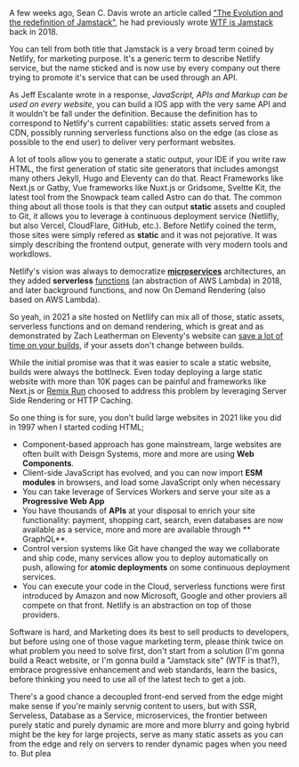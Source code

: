 A few weeks ago, Sean C. Davis wrote an article called ["The Evolution and the redefinition of Jamstack"](https://www.seancdavis.com/blog/jamstack-evolution-and-redefinition/), he had previously wrote [WTF is Jamstack](https://www.seancdavis.com/blog/wtf-is-jamstack/) back in 2018.

You can tell from both title that Jamstack is a very broad term coined by Netlify, for marketing purpose. It's a generic term to describe Netlify service, but the name sticked and is now use by every company out there trying to promote it's service that can be used through an API.

As Jeff Escalante wrote in a response, *JavaScript, APIs and Markup can be used on every website*,  you can build a IOS app with the very same API and it wouldn't be fall under the definition. Because the definition has to correspond to Netlify's current capabilities: static assets served from a CDN, possibly running serverless functions also on the edge (as close as possible to the end user) to deliver very performant websites.

A lot of tools allow you to generate a static output, your IDE if you write raw HTML, the first generation of static site generators that includes amongst many others Jekyll, Hugo and Eleventy can do that. React Frameworks like Next.js or Gatby, Vue frameworks like Nuxt.js or Gridsome, Sveltte Kit, the latest tool from the Snowpack team called Astro can do that. The common thing about all those tools is that they can output **static** assets and coupled to Git, it allows you to leverage à continuous deployment service (Netlifly, but also Vercel, CloudFlare, GitHub, etc.). Before Netlify coined the term, those sites were simply refered as **static** and it was not pejorative. It was simply describing the frontend output, generate with very modern tools and workdlows.

Netlify's vision was always to democratize [**microservices**](https://www.netlify.com/blog/2019/11/18/what-are-microservices/) architectures, an they added **serverless** [functions](https://www.netlify.com/blog/2018/03/20/netlifys-aws-lambda-functions-bring-the-backend-to-your-frontend-workflow/) (an abstraction of AWS Lambda) in 2018, and later background functions, and now On Demand Rendering (also based on AWS Lambda).

So yeah, in 2021 a site hosted on Netllify can mix all of those, static assets, serverless functions and on demand rendering, which is great and as demonstrated by Zach Leatherman on Eleventy's website can [save a lot of time on your builds](https://twitter.com/zachleat/status/1402687220541165568), if your assets don't change between builds.

While the initial promise was that it was easier to scale a static website, builds were always the bottlneck. Even today deploying a large static website with more than 10K pages can be painful and frameworks like Next.js or [Remix Run](https://remix.run/features) choosed to address this problem by leveraging Server Side Rendering or HTTP Caching.

So one thing is for sure, you don't build large websites in 2021 like you did in 1997 when I started coding HTML;

- Component-based approach has gone mainstream, large websites are often built with Deisgn Systems, more and more are using **Web Components**.
- Client-side JavaScript has evolved, and you can now import **ESM modules** in browsers, and load some JavaScript only when necessary 
- You can take leverage of Services Workers and serve your site as a **Progressive Web App**
- You have thousands of **APIs** at your disposal to enrich your site functionality: payment, shopping cart, search, even databases are now available as a service, more and more are available through ** GraphQL**.
- Control version systems like Git have changed the way we collaborate and ship code, many services allow you to deploy automatically on push, allowing for **atomic deployments** on some continuous deployment services.
- You can execute your code in the Cloud, serverless functions were first introduced by Amazon and now Microsoft, Google and other proviers all compete on that front. Netlify is an abstraction on top of those providers.

Software is hard, and Marketing does its best to sell products to developers, but before using one of those vague marketing term, please think twice on what problem you need to solve first, don't start from a solution (I'm gonna build a React website, or I'm gonna build a "Jamstack site" (WTF is that?), embrace progressive enhancement and web standards, learn the basics, before thinking you need to use all of the latest tech to get a job. 

There's a good chance a decoupled front-end served from the edge might make sense if you're mainly servnig content to users, but with SSR, Serveless, Database as a Service, microservices, the frontier between purely static and purely dynamic are more and more blurry and going hybrid might be the key for large projects, serve as many static assets as you can from the edge and rely on servers to render dynamic pages when you need to. But plea